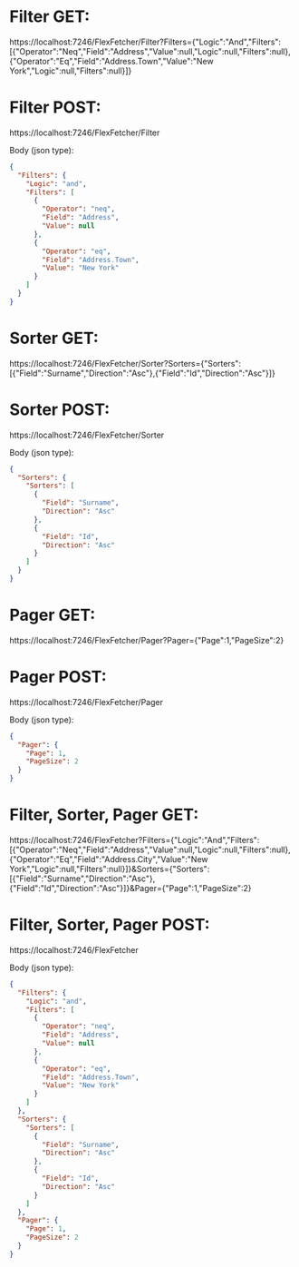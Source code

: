 # Filter GET:
https://localhost:7246/FlexFetcher/Filter?Filters={"Logic":"And","Filters":[{"Operator":"Neq","Field":"Address","Value":null,"Logic":null,"Filters":null},{"Operator":"Eq","Field":"Address.Town","Value":"New York","Logic":null,"Filters":null}]}

# Filter POST:
https://localhost:7246/FlexFetcher/Filter

Body (json type):
```json
{
  "Filters": {
    "Logic": "and",
    "Filters": [
      {
        "Operator": "neq",
        "Field": "Address",
        "Value": null
      },
      {
        "Operator": "eq",
        "Field": "Address.Town",
        "Value": "New York"
      }
    ]
  }
}
```

# Sorter GET:
https://localhost:7246/FlexFetcher/Sorter?Sorters={"Sorters":[{"Field":"Surname","Direction":"Asc"},{"Field":"Id","Direction":"Asc"}]}

# Sorter POST:
https://localhost:7246/FlexFetcher/Sorter

Body (json type):
```json
{
  "Sorters": {
    "Sorters": [
      {
        "Field": "Surname",
        "Direction": "Asc"
      },
      {
        "Field": "Id",
        "Direction": "Asc"
      }
    ]
  }
}
```

# Pager GET:
https://localhost:7246/FlexFetcher/Pager?Pager={"Page":1,"PageSize":2}

# Pager POST:
https://localhost:7246/FlexFetcher/Pager

Body (json type):
```json
{
  "Pager": {
    "Page": 1,
    "PageSize": 2
  }
}
```

# Filter, Sorter, Pager GET:
https://localhost:7246/FlexFetcher?Filters={"Logic":"And","Filters":[{"Operator":"Neq","Field":"Address","Value":null,"Logic":null,"Filters":null},{"Operator":"Eq","Field":"Address.City","Value":"New York","Logic":null,"Filters":null}]}&Sorters={"Sorters":[{"Field":"Surname","Direction":"Asc"},{"Field":"Id","Direction":"Asc"}]}&Pager={"Page":1,"PageSize":2}

# Filter, Sorter, Pager POST:
https://localhost:7246/FlexFetcher

Body (json type):
```json
{
  "Filters": {
    "Logic": "and",
    "Filters": [
      {
        "Operator": "neq",
        "Field": "Address",
        "Value": null
      },
      {
        "Operator": "eq",
        "Field": "Address.Town",
        "Value": "New York"
      }
    ]
  },
  "Sorters": {
    "Sorters": [
      {
        "Field": "Surname",
        "Direction": "Asc"
      },
      {
        "Field": "Id",
        "Direction": "Asc"
      }
    ]
  },
  "Pager": {
    "Page": 1,
    "PageSize": 2
  }
}
```
